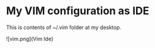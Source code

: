 My VIM configuration as IDE
============================

This is contents of ~/.vim folder at my desktop. 

![vim.png](Vim Ide)
